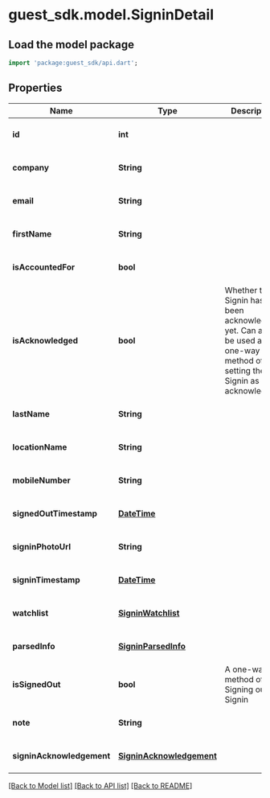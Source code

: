 # guest_sdk.model.SigninDetail

## Load the model package
```dart
import 'package:guest_sdk/api.dart';
```

## Properties
Name | Type | Description | Notes
------------ | ------------- | ------------- | -------------
**id** | **int** |  | [optional] [default to null]
**company** | **String** |  | [optional] [default to null]
**email** | **String** |  | [optional] [default to null]
**firstName** | **String** |  | [optional] [default to null]
**isAccountedFor** | **bool** |  | [optional] [default to null]
**isAcknowledged** | **bool** | Whether this Signin has been acknowledged yet. Can also be used as a one-way method of setting the Signin as acknowledged. | [optional] [default to null]
**lastName** | **String** |  | [optional] [default to null]
**locationName** | **String** |  | [optional] [default to null]
**mobileNumber** | **String** |  | [optional] [default to null]
**signedOutTimestamp** | [**DateTime**](DateTime.md) |  | [optional] [default to null]
**signinPhotoUrl** | **String** |  | [optional] [default to null]
**signinTimestamp** | [**DateTime**](DateTime.md) |  | [optional] [default to null]
**watchlist** | [**SigninWatchlist**](SigninWatchlist.md) |  | [optional] [default to null]
**parsedInfo** | [**SigninParsedInfo**](SigninParsedInfo.md) |  | [optional] [default to null]
**isSignedOut** | **bool** | A one-way method of Signing out a Signin | [optional] [default to null]
**note** | **String** |  | [optional] [default to null]
**signinAcknowledgement** | [**SigninAcknowledgement**](SigninAcknowledgement.md) |  | [optional] [default to null]

[[Back to Model list]](../README.md#documentation-for-models) [[Back to API list]](../README.md#documentation-for-api-endpoints) [[Back to README]](../README.md)


